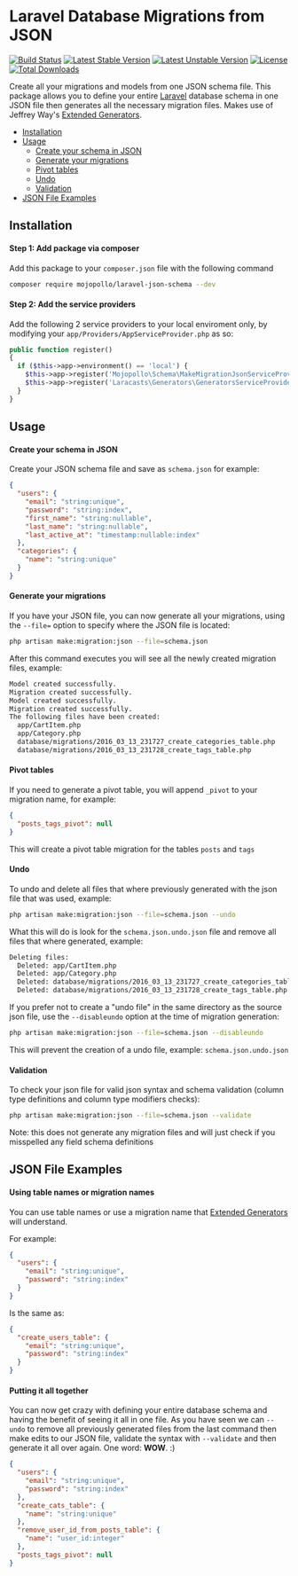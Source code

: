 
Laravel Database Migrations from JSON
========================

[![Build Status](https://travis-ci.org/mojopollo/laravel-json-schema.svg?branch=master)](https://travis-ci.org/mojopollo/laravel-json-schema)
[![Latest Stable Version](https://poser.pugx.org/mojopollo/laravel-json-schema/v/stable)](https://packagist.org/packages/mojopollo/laravel-json-schema)
[![Latest Unstable Version](https://poser.pugx.org/mojopollo/laravel-json-schema/v/unstable)](https://packagist.org/packages/mojopollo/laravel-json-schema)
[![License](https://poser.pugx.org/mojopollo/laravel-json-schema/license)](https://packagist.org/packages/mojopollo/laravel-json-schema)
[![Total Downloads](https://poser.pugx.org/mojopollo/laravel-json-schema/downloads)](https://packagist.org/packages/mojopollo/laravel-json-schema)

Create all your migrations and models from one JSON schema file.
This package allows you to define your entire [Laravel](https://github.com/laravel/laravel) database schema in one JSON file then generates all the necessary migration files.
Makes use of Jeffrey Way's [Extended Generators](https://github.com/laracasts/Laravel-5-Generators-Extended).

- [Installation](#installation)
- [Usage](#usage)
  - [Create your schema in JSON](#usage-create)
  - [Generate your migrations](#usage-generate)
  - [Pivot tables](#usage-pivot)
  - [Undo](#usage-undo)
  - [Validation](#usage-validation)
- [JSON File Examples](#json-file-examples)

<a id="installation"></a>
## Installation

#### Step 1: Add package via composer

Add this package to your `composer.json` file with the following command

```bash
composer require mojopollo/laravel-json-schema --dev
```

#### Step 2: Add the service providers

Add the following 2 service providers to your local enviroment only, by modifying your ```app/Providers/AppServiceProvider.php``` as so:
```php
public function register()
{
  if ($this->app->environment() == 'local') {
    $this->app->register('Mojopollo\Schema\MakeMigrationJsonServiceProvider');
    $this->app->register('Laracasts\Generators\GeneratorsServiceProvider');
  }
}
```

<a id="usage"></a>
## Usage


<a id="usage-create"></a>
#### Create your schema in JSON

Create your JSON schema file and save as ```schema.json``` for example:

```json
{
  "users": {
    "email": "string:unique",
    "password": "string:index",
    "first_name": "string:nullable",
    "last_name": "string:nullable",
    "last_active_at": "timestamp:nullable:index"
  },
  "categories": {
    "name": "string:unique"
  }
}
```


<a id="usage-generate"></a>
#### Generate your migrations

If you have your JSON file, you can now generate all your migrations, using the ```--file=``` option to specify where the JSON file is located:

```bash
php artisan make:migration:json --file=schema.json
```

After this command executes you will see all the newly created migration files, example:

```bash
Model created successfully.
Migration created successfully.
Model created successfully.
Migration created successfully.
The following files have been created:
  app/CartItem.php
  app/Category.php
  database/migrations/2016_03_13_231727_create_categories_table.php
  database/migrations/2016_03_13_231728_create_tags_table.php
```


<a id="usage-pivot"></a>
#### Pivot tables

If you need to generate a pivot table, you will append ```_pivot``` to your migration name, for example:

```json
{
  "posts_tags_pivot": null
}
```

This will create a pivot table migration for the tables ```posts``` and ```tags```


<a id="usage-undo"></a>
#### Undo

To undo and delete all files that where previously generated with the json file that was used, example:

```bash
php artisan make:migration:json --file=schema.json --undo
```

What this will do is look for the ```schema.json.undo.json``` file and remove all files that where generated, example:

```bash
Deleting files:
  Deleted: app/CartItem.php
  Deleted: app/Category.php
  Deleted: database/migrations/2016_03_13_231727_create_categories_table.php
  Deleted: database/migrations/2016_03_13_231728_create_tags_table.php
```

If you prefer not to create a "undo file" in the same directory as the source json file, use the ```--disableundo``` option at the time of migration generation:

```bash
php artisan make:migration:json --file=schema.json --disableundo
```

This will prevent the creation of a undo file, example: ```schema.json.undo.json```


<a id="usage-validation"></a>
#### Validation

To check your json file for valid json syntax and schema validation (column type definitions and column type modifiers checks):

```bash
php artisan make:migration:json --file=schema.json --validate
```

Note: this does not generate any migration files and will just check if you misspelled any field schema definitions


<a id="json-file-examples"></a>
## JSON File Examples


#### Using table names or migration names

You can use table names or use a migration name that [Extended Generators](https://github.com/laracasts/Laravel-5-Generators-Extended) will understand.

For example:

```json
{
  "users": {
    "email": "string:unique",
    "password": "string:index"
  }
}
```

Is the same as:

```json
{
  "create_users_table": {
    "email": "string:unique",
    "password": "string:index"
  }
}
```


#### Putting it all together

You can now get crazy with defining your entire database schema and having the benefit of seeing it all in one file.
As you have seen we can ```--undo``` to remove all previously generated files from the last command then make edits to our JSON file,
validate the syntax with ```--validate``` and then generate it all over again.
One word: **WOW**. :)

```json
{
  "users": {
    "email": "string:unique",
    "password": "string:index"
  },
  "create_cats_table": {
    "name": "string:unique"
  },
  "remove_user_id_from_posts_table": {
    "name": "user_id:integer"
  },
  "posts_tags_pivot": null
}
```
